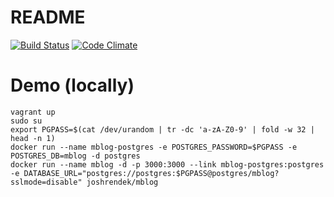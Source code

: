 # README

[![Build Status](https://travis-ci.org/joshrendek/mblog.svg?branch=master)](https://travis-ci.org/joshrendek/mblog)
[![Code Climate](https://codeclimate.com/github/joshrendek/mblog/badges/gpa.svg)](https://codeclimate.com/github/joshrendek/mblog)

# Demo (locally)

``` shell
vagrant up
sudo su
export PGPASS=$(cat /dev/urandom | tr -dc 'a-zA-Z0-9' | fold -w 32 | head -n 1)
docker run --name mblog-postgres -e POSTGRES_PASSWORD=$PGPASS -e POSTGRES_DB=mblog -d postgres
docker run --name mblog -d -p 3000:3000 --link mblog-postgres:postgres -e DATABASE_URL="postgres://postgres:$PGPASS@postgres/mblog?sslmode=disable" joshrendek/mblog
```

